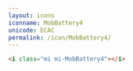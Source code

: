 ```yaml
---
layout: icons
iconname: MobBattery4
unicode: ECAC
permalink: /icon/MobBattery4/
---
```


``` html
<i class="mi mi-MobBattery4"></i>
```
